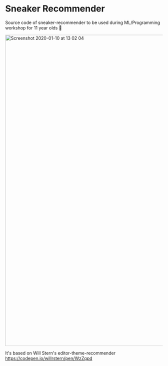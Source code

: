 # Sneaker Recommender

Source code of sneaker-recommender to be used during ML/Programming workshop for 11 year olds 🧒

<img width="997" alt="Screenshot 2020-01-10 at 13 02 04" src="https://user-images.githubusercontent.com/17352786/72151804-7db93200-33a9-11ea-97e2-2548e25662d1.png">

It's based on Will Stern's editor-theme-recommender https://codepen.io/willrstern/pen/WzZqpd
